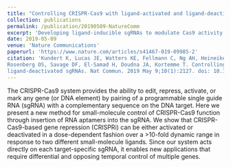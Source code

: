 ```yaml
---
title: "Controlling CRISPR-Cas9 with ligand-activated and ligand-deactivated sgRNAs"
collection: publications
permalink: /publication/20190509-NatureComm
excerpt: 'Developing ligand-inducible sgRNAs to modulate Cas9 activity'
date: 2019-05-09
venue: 'Nature Communications'
paperurl: 'https://www.nature.com/articles/s41467-019-09985-2'
citation: 'Kundert K, Lucas JE, Watters KE, Fellmann C, Ng AH, Heineike BM, Fitzsimmons CM, Oakes BL, Qu J, Prasad N, 
Rosenberg OS, Savage DF, El-Samad H, Doudna JA, Kortemme T. Controlling CRISPR-Cas9 with ligand-activated and 
ligand-deactivated sgRNAs. Nat Commun. 2019 May 9;10(1):2127. doi: 10.1038/s41467-019-09985-2.'
---
```

The CRISPR-Cas9 system provides the ability to edit, repress, activate, or mark any gene (or DNA element) by pairing of 
a programmable single guide RNA (sgRNA) with a complementary sequence on the DNA target. Here we present a new method 
for small-molecule control of CRISPR-Cas9 function through insertion of RNA aptamers into the sgRNA. We show that 
CRISPR-Cas9-based gene repression (CRISPRi) can be either activated or deactivated in a dose-dependent fashion over 
a >10-fold dynamic range in response to two different small-molecule ligands. Since our system acts directly on each 
target-specific sgRNA, it enables new applications that require differential and opposing temporal control of multiple 
genes.